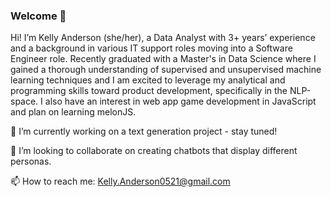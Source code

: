 ### Welcome 👋

<!--
**kanderson0521/kanderson0521** is a ✨ _special_ ✨ repository because its `README.md` (this file) appears on your GitHub profile.

Here are some ideas to get you started:

- 🔭 I’m currently working on ...
- 🌱 I’m currently learning ...
- 👯 I’m looking to collaborate on ...
- 🤔 I’m looking for help with ...
- 💬 Ask me about ...
- 📫 How to reach me: ...
- 😄 Pronouns: ...
- ⚡ Fun fact: ...
⚡ Fun fact: I wanted to be a web developer before pursuing Grad school.
-->
Hi! I’m Kelly Anderson (she/her), a Data Analyst with 3+ years’ experience and a background in various IT support roles moving into a Software Engineer role. Recently graduated with a Master's in Data Science where I gained a thorough understanding of supervised and unsupervised machine learning techniques and I am excited to leverage my analytical and programming skills toward product development, specifically in the NLP-space. I also have an interest in web app game development in JavaScript and plan on learning melonJS.



🔭 I’m currently working on a text generation project - stay tuned!

👯 I’m looking to collaborate on creating chatbots that display different personas.

📫 How to reach me: Kelly.Anderson0521@gmail.com
